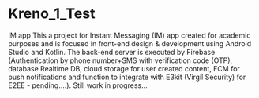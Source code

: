 # Kreno_1_Test
IM app
This a project for Instant Messaging (IM) app created for academic purposes and is focused in front-end design & development using Android Studio and Kotlin.
The back-end server is executed by Firebase (Authentication by phone number+SMS with verification code (OTP), database Realtime DB, cloud storage for user created content,
FCM for push notifications and function to integrate with E3kit (Virgil Security) for E2EE - pending....).
Still work in progress...
